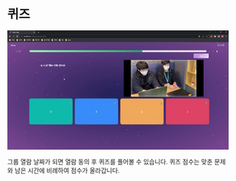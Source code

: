 # 퀴즈

![퀴즈](../gif/%ED%80%B4%EC%A6%88.gif)

그룹 열람 날짜가 되면 열람 동의 후 퀴즈를 풀어볼 수 있습니다. 퀴즈 점수는 맞춘 문제와 남은 시간에 비례하여 점수가 올라갑니다.